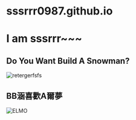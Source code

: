 # sssrrr0987.github.io
# I am sssrrr~~~

## Do You Want Build A Snowman?
![retergerfsfs](https://user-images.githubusercontent.com/114201596/197105790-7851f7f3-1e21-46ac-805c-d2e956486187.jpg)

## BB涵喜歡A爾夢
![ELMO](https://user-images.githubusercontent.com/114201596/197343612-c1f1ea35-0eb5-45eb-b84d-f3f2ca275459.png)
